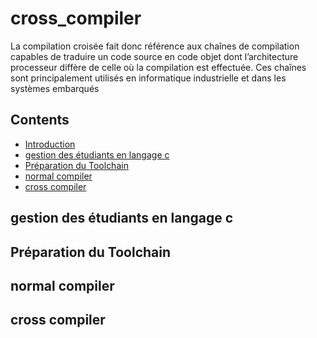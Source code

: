 # cross_compiler
La compilation croisée fait donc référence aux chaînes de compilation
capables de traduire un code source en code objet dont l’architecture
processeur diffère de celle où la compilation est effectuée. Ces chaînes sont
principalement utilisés en informatique industrielle et dans les systèmes
embarqués

## Contents
+ [Introduction](#cross_compiler)
+ [gestion des étudiants en langage c](#gestion-des-étudiants-en-langage-c)
+ [Préparation du Toolchain](#Préparation-du-Toolchain)
+ [normal compiler](#normal-compiler)
+ [cross compiler](#cross-compiler)

## gestion des étudiants en langage c
## Préparation du Toolchain
## normal compiler
## cross compiler
